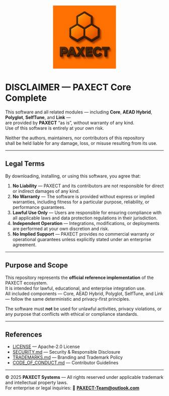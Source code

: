
<p align="center">
  <img src="docs/ChatGPT%20Image%202%20okt%202025,%2022_22_22.png" alt="PAXECT logo" width="200"/>
</p>



# DISCLAIMER — PAXECT Core Complete

This software and all related modules — including **Core**, **AEAD Hybrid**, **Polyglot**, **SelfTune**, and **Link** —  
are provided by **PAXECT** “as is”, without warranty of any kind.  
Use of this software is entirely at your own risk.

Neither the authors, maintainers, nor contributors of this repository  
shall be held liable for any damage, loss, or misuse resulting from its use.

---

## Legal Terms

By downloading, installing, or using this software, you agree that:

1. **No Liability** — PAXECT and its contributors are not responsible for direct or indirect damages of any kind.  
2. **No Warranty** — The software is provided without express or implied warranties, including fitness for a particular purpose, reliability, or performance guarantees.  
3. **Lawful Use Only** — Users are responsible for ensuring compliance with all applicable laws and data protection regulations in their jurisdiction.  
4. **Independent Operation** — Integrations, modifications, or deployments are performed at your own discretion and risk.  
5. **No Implied Support** — PAXECT provides no commercial warranty or operational guarantees unless explicitly stated under an enterprise agreement.

---

## Purpose and Scope

This repository represents the **official reference implementation** of the PAXECT ecosystem.  
It is intended for lawful, educational, and enterprise integration use.  
All included components — Core, AEAD Hybrid, Polyglot, SelfTune, and Link — follow the same deterministic and privacy-first principles.

The software must **not** be used for unlawful activities, privacy violations, or any purpose that conflicts with ethical or compliance standards.

---

## References

- [LICENSE](./LICENSE) — Apache-2.0 License  
- [SECURITY.md](./SECURITY.md) — Security & Responsible Disclosure  
- [TRADEMARKS.md](./TRADEMARKS.md) — Branding and Trademark Policy  
- [CODE_OF_CONDUCT.md](./CODE_OF_CONDUCT.md) — Contributor Guidelines  

---

© 2025 **PAXECT Systems** — All rights reserved under applicable trademark and intellectual property laws.  
For enterprise or legal inquiries: 📧 **PAXECT-Team@outlook.com**
